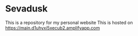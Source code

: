 # Sevadusk
This is a repository for my personal website
This is hosted on https://main.d1uhyxi5xecub2.amplifyapp.com
